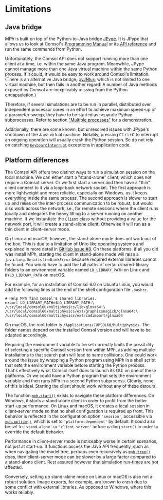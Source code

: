 ﻿# Limitations

## Java bridge

MPh is built on top of the Python-to-Java bridge [JPype]. It is
JPype that allows us to look at Comsol's [Programming Manual] or its
[API reference] and run the same commands from Python.

Unfortunately, the Comsol API does not support running more than one
client at a time, i.e. within the same Java program. Meanwhile, JPype
cannot manage more than one Java virtual machine within the same Python
process. If it could, it would be easy to work around Comsol's limitation.
(There is an alternative Java bridge, [pyJNIus], which is not limited
to one virtual machine, but then fails in another regard: A number of
Java methods exposed by Comsol are inexplicably missing from the Python
encapsulation.)

Therefore, if several simulations are to be run in parallel, distributed
over independent processor cores in an effort to achieve maximum speed-up
of a parameter sweep, they have to be started as separate Python
subprocesses. Refer to section ["Multiple
processes"](demonstrations.md#multiple-processes) for a demonstration.

Additionally, there are some known, but unresolved issues with JPype's
shutdown of the Java virtual machine. Notably, pressing <kbd>Ctrl+C</kbd>
to interrupt an ongoing operation will usually crash the Python session.
So do not rely on catching [`KeyboardInterrupt`](#KeyboardInterrupt)
exceptions in application code.


## Platform differences

The Comsol API offers two distinct ways to run a simulation session on
the local machine. We can either start a "stand-alone" client, which
does not require a Comsol server. Or we first start a server and then
have a "thin" client connect to it via a loop-back network socket. The
first approach is more lightweight and more reliable, especially on
Windows, as it keeps everything inside the same process. The second
approach is slower to start up and relies on the inter-process
communication to be robust, but would also work across the network,
i.e., for remote sessions where the client runs locally and delegates
the heavy lifting to a server running on another machine. If we
instantiate the [`Client`](#Client) class without providing a value
for the network port, it will create a stand-alone client. Otherwise
it will run as a thin client in client–server mode.

On Linux and macOS, however, the stand-alone mode does not work out of
the box. This is due to a limitation of Unix-like operating systems
and explained in more detail in [GitHub issue #8]. On these platforms,
if all you did was install MPh, starting the client in stand-alone mode
will raise a `java.lang.UnsatisfiedLinkError` because required external
libraries cannot be found. You would have to add the full paths of
certain shared-library folders to an environment variable named
`LD_LIBRARY_PATH` on Linux and `DYLD_LIBRARY_PATH` on macOS.

For example, for an installation of Comsol 6.0 on Ubuntu Linux, you
would add the following lines at the end of the shell configuration
file `.bashrc`.
```shell
# Help MPh find Comsol's shared libraries.
export LD_LIBRARY_PATH=$LD_LIBRARY_PATH:\
/usr/local/comsol60/multiphysics/lib/glnxa64:\
/usr/local/comsol60/multiphysics/ext/graphicsmagick/glnxa64:\
/usr/local/comsol60/multiphysics/ext/cadimport/glnxa64
```

On macOS, the root folder is `/Applications/COMSOL60/Multiphysics`.
The folder names depend on the installed Comsol version and will have
to be adapted accordingly.

Requiring the environment variable to be set correctly limits the
possibility of selecting a specific Comsol version from within MPh,
as adding multiple installations to that search path will lead to name
collisions. One could work around the issue by wrapping a Python program
using MPh in a shell script that sets the environment variable before
starting the Python process. That's effectively what Comsol itself does
to launch its GUI on one of these platforms. Or we could have a Python
program that sets the environment variable and then runs MPh in a second
Python subprocess. Clearly, none of this is ideal. Starting the client
should work without any of these detours.

The function [`mph.start()`](#start) exists to navigate these platform
differences. On Windows, it starts a stand-alone client in order to
profit from the better start-up performance. On Linux and macOS, it
creates a local session in client–server mode so that no shell
configuration is required up front. This behavior is reflected in the
configuration option `'session'`, accessible via
[`mph.option()`](#option), which is set to `'platform-dependent'` by
default. It could also be set to `'stand-alone'` or `'client-server'`
before calling `start()` in order to override the default behavior.

Performance in client–server mode is noticeably worse in certain
scenarios, not just at start-up. If functions access the Java API
frequently, such as when navigating the model tree, perhaps even
recursively as [`mph.tree()`](#tree) does, then client–server mode can
be slower by a large factor compared to a stand-alone client. Rest
assured however that simulation run-times are not affected.

Conversely, setting up stand-alone mode on Linux or macOS is also
not a robust solution. Image exports, for example, are known to crash
due to some conflict with external libraries. As opposed to Windows,
where this works reliably.


[JPype]:              https://github.com/jpype-project/jpype
[Programming Manual]: https://comsol.com/documentation/COMSOL_ProgrammingReferenceManual.pdf
[API reference]:      https://doc.comsol.com/6.0/doc/com.comsol.help.comsol/api
[pyJNIus]:            https://pyjnius.readthedocs.io
[GitHub issue #8]:    https://github.com/MPh-py/MPh/issues/8
